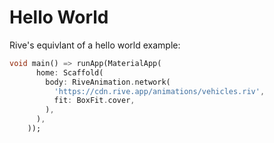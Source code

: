 # Hello World

Rive's equivlant of a hello world example:

```dart
void main() => runApp(MaterialApp(
      home: Scaffold(
        body: RiveAnimation.network(
          'https://cdn.rive.app/animations/vehicles.riv',
          fit: BoxFit.cover,
        ),
      ),
    ));
```
